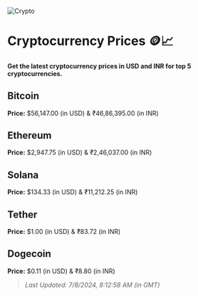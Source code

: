 
![Crypto](https://www.techguide.com.au/wp-content/uploads/2020/11/crypto3.jpeg)

# Cryptocurrency Prices 🪙📈

#### Get the latest cryptocurrency prices in USD and INR for top 5 cryptocurrencies.

## Bitcoin

**Price:** $56,147.00 (in USD) & ₹46,86,395.00 (in INR)

## Ethereum

**Price:** $2,947.75 (in USD) & ₹2,46,037.00 (in INR)

## Solana

**Price:** $134.33 (in USD) & ₹11,212.25 (in INR)

## Tether

**Price:** $1.00 (in USD) & ₹83.72 (in INR)

## Dogecoin

**Price:** $0.11 (in USD) & ₹8.80 (in INR)

> _Last Updated: 7/8/2024, 8:12:58 AM (in GMT)_
